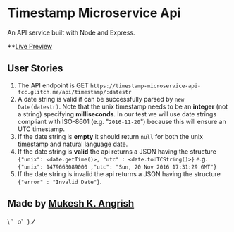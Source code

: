 Timestamp Microservice Api
=================
An API service built with Node and Express.

**[Live Preview](https://timestamp-microservice-api-fcc.glitch.me)

User Stories
------------

1. The API endpoint is GET `https://timestamp-microservice-api-fcc.glitch.me/api/timestamp/:datestr`
2. A date string is valid if can be successfully parsed by `new Date(datestr)`. Note that the unix timestamp needs to be an **integer** (not a string) specifying **milliseconds**. In our test we will use date strings compliant with ISO-8601 (e.g. "`2016-11-20`") because this will ensure an UTC timestamp.
3. If the date string is **empty** it should return `null` for both the unix timestamp and natural language date.
4. If the date string is **valid** the api returns a JSON having the structure `{"unix": <date.getTime()>, "utc" : <date.toUTCString()>}` e.g. `{"unix": 1479663089000 ,"utc": "Sun, 20 Nov 2016 17:31:29 GMT"}`
5. If the date string is invalid the api returns a JSON having the structure `{"error" : "Invalid Date"}`.

Made by [Mukesh K. Angrish](https://www.freecodecamp.org/mukeshangrish)
-------------------

\ ゜o゜)ノ
